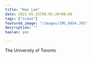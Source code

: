 ```yaml
---
title: "Hao Lan"
date: 2023-05-25T08:05:20+08:00
tags: ["scene"]
featured_image: "/images/IMG_0954.JPG"
description: ""
haolan: yes

---
```


The University of Toronto
